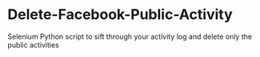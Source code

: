 # Delete-Facebook-Public-Activity
Selenium Python script to sift through your activity log and delete only the public activities
